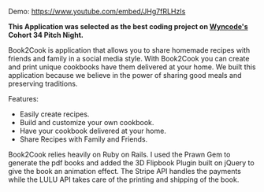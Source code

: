 
Demo: https://www.youtube.com/embed/JHg7fRLHzIs 

**This Application was selected as the best coding project on [Wyncode's](htttps://wyncode.co) Cohort 34 Pitch Night.**

<!-- [Link to App](https://book2cook.herokuapp.com/) -->

Book2Cook is application that allows you to share homemade recipes with friends and family in a social media style.
With Book2Cook you can create and print unique cookbooks have them delivered at your home. We built this application because we believe in the power of sharing good meals and preserving traditions.

Features:

-   Easily create recipes.
-   Build and customize your own cookbook.
-   Have your cookbook delivered at your home.
-   Share Recipes with Family and Friends.

Book2Cook relies heavily on Ruby on Rails. I used the Prawn Gem to generate the pdf books and added the 3D Flipbook Plugin built on jQuery to give the book an animation effect. The Stripe API handles the payments while the LULU API takes care of the printing and shipping of the book.
